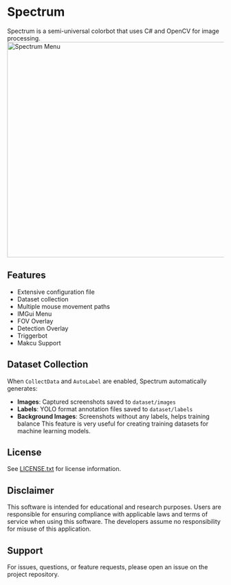 # Spectrum
Spectrum is a semi-universal colorbot that uses C# and OpenCV for image processing.
<img width="600" height="502" alt="Spectrum Menu" src="https://upld.zip/d9Z8Evjm.png" />
## Features
- Extensive configuration file
- Dataset collection
- Multiple mouse movement paths
- IMGui Menu
- FOV Overlay
- Detection Overlay
- Triggerbot
- Makcu Support

## Dataset Collection
When `CollectData` and `AutoLabel` are enabled, Spectrum automatically generates:
- **Images**: Captured screenshots saved to `dataset/images`
- **Labels**: YOLO format annotation files saved to `dataset/labels`
- **Background Images**: Screenshots without any labels, helps training balance
This feature is very useful for creating training datasets for machine learning models.

## License

See [LICENSE.txt](LICENSE.txt) for license information.

## Disclaimer

This software is intended for educational and research purposes. Users are responsible for ensuring compliance with applicable laws and terms of service when using this software. The developers assume no responsibility for misuse of this application.

## Support

For issues, questions, or feature requests, please open an issue on the project repository.
